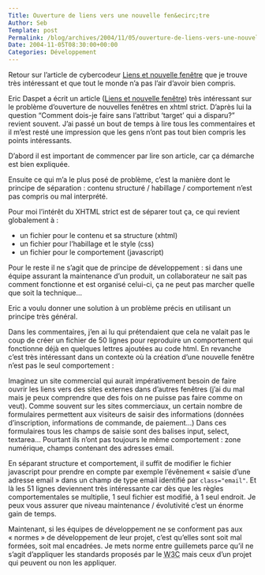 ```yaml
--- 
Title: Ouverture de liens vers une nouvelle fen&ecirc;tre
Author: Seb
Template: post
Permalink: /blog/archives/2004/11/05/ouverture-de-liens-vers-une-nouvelle-fenetre
Date: 2004-11-05T08:30:00+00:00
Categories: Développement
--- 
```


Retour sur l&rsquo;article de cybercodeur <a href="http://www.cybercodeur.net/weblog/commentaires/detailsCarnet.php?idmessage=1088" hreflang="fr">Liens et nouvelle fenêtre</a> que je trouve très intéressant et que tout le monde n&rsquo;a pas l&rsquo;air d&rsquo;avoir bien compris.

<!--more-->

Eric Daspet a écrit un article (<a href="http://www.cybercodeur.net/weblog/commentaires/detailsCarnet.php?idmessage=1088" hreflang="fr">Liens et nouvelle fenêtre</a>) très intéressant sur le problème d&rsquo;ouverture de nouvelles fenêtres en <acronym>xhtml</acronym> strict. D&rsquo;après lui la question <q>Comment dois-je faire sans l&rsquo;attribut &lsquo;target&rsquo; qui a disparu?</q> revient souvent. J&rsquo;ai passé un bout de temps à lire tous les commentaires et il m&rsquo;est resté une impression que les gens n&rsquo;ont pas tout bien compris les points intéressants.

D&rsquo;abord il est important de commencer par lire son article, car ça démarche est bien expliquée.

Ensuite ce qui m&rsquo;a le plus posé de problème, c&rsquo;est la manière dont le principe de séparation&nbsp;: contenu structuré / habillage / comportement n&rsquo;est pas compris ou mal interprété.

Pour moi l&rsquo;intérêt du XHTML strict est de séparer tout ça, ce qui revient globalement à&nbsp;:

*   un fichier pour le contenu et sa structure (<acronym>xhtml</acronym>)
*   un fichier pour l&rsquo;habillage et le style (<acronym>css</acronym>)
*   un fichier pour le comportement (javascript)

Pour le reste il ne s&rsquo;agit que de principe de développement&nbsp;: si dans une équipe assurant la maintenance d&rsquo;un produit, un collaborateur ne sait pas comment fonctionne et est organisé celui-ci, ça ne peut pas marcher quelle que soit la technique&#8230;

Eric a voulu donner une solution à un problème précis en utilisant un principe très général.

Dans les commentaires, j&rsquo;en ai lu qui prétendaient que cela ne valait pas le coup de créer un fichier de 50 lignes pour reproduire un comportement qui fonctionne déjà en quelques lettres ajoutées au code <acronym>html</acronym>. En revanche c&rsquo;est très intéressant dans un contexte où la création d&rsquo;une nouvelle fenêtre n&rsquo;est pas le seul comportement&nbsp;:

Imaginez un site commercial qui aurait impérativement besoin de faire ouvrir les liens vers des sites externes dans d&rsquo;autres fenêtres (j&rsquo;ai du mal mais je peux comprendre que des fois on ne puisse pas faire comme on veut). Comme souvent sur les sites commerciaux, un certain nombre de formulaires permettent aux visiteurs de saisir des informations (données d&rsquo;inscription, informations de commande, de paiement&#8230;) Dans ces formulaires tous les champs de saisie sont des balises input, select, textarea&#8230; Pourtant ils n&rsquo;ont pas toujours le même comportement&nbsp;: zone numérique, champs contenant des adresses email.

En séparant structure et comportement, il suffit de modifier le fichier javascript pour prendre en compte par exemple l&rsquo;évênement &laquo;&nbsp;saisie d&rsquo;une adresse email&nbsp;&raquo; dans un champ de type email identifié par `class="email"`. Et là les 51 lignes deviennent très intéressante car dès que les règles comportementales se multiplie, 1 seul fichier est modifié, à 1 seul endroit. Je peux vous assurer que niveau maintenance / évolutivité c&rsquo;est un énorme gain de temps.

Maintenant, si les équipes de développement ne se conforment pas aux &laquo;&nbsp;normes&nbsp;&raquo; de développement de leur projet, c&rsquo;est qu&rsquo;elles sont soit mal formées, soit mal encadrées. Je mets norme entre guillemets parce qu&rsquo;il ne s&rsquo;agit d&rsquo;appliquer les standards proposés par le <acronym title="World Wide Web Consortium">W3C</acronym> mais ceux d&rsquo;un projet qui peuvent ou non les appliquer.